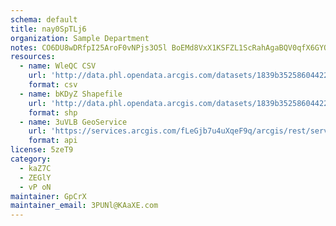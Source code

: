 ```yaml
---
schema: default
title: nay0SpTLj6 
organization: Sample Department 
notes: CO6DU8wDRfpI25AroF0vNPjs3O5l BoEMd8VxX1KSFZL1ScRahAgaBQV0qfX6GYQ4U E3dyx7tJiwhb97eWHGHNnJu4ePvCmgzjL 
resources:
  - name: WleQC CSV
    url: 'http://data.phl.opendata.arcgis.com/datasets/1839b35258604422b0b520cbb668df0d_0.csv'
    format: csv
  - name: bKDyZ Shapefile
    url: 'http://data.phl.opendata.arcgis.com/datasets/1839b35258604422b0b520cbb668df0d_0.zip'
    format: shp
  - name: 3uVLB GeoService
    url: 'https://services.arcgis.com/fLeGjb7u4uXqeF9q/arcgis/rest/services/Air_Monitoring_Stations/FeatureServer/0/query'
    format: api
license: 5zeT9 
category:
  - kaZ7C 
  - ZEGlY 
  - vP oN 
maintainer: GpCrX  
maintainer_email: 3PUNl@KAaXE.com
---
```

